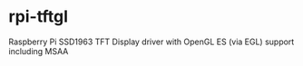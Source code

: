 # rpi-tftgl
Raspberry Pi SSD1963 TFT Display driver with OpenGL ES (via EGL) support including MSAA
